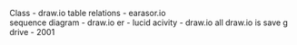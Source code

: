 Class - draw.io
table relations - earasor.io\
sequence diagram - draw.io
er - lucid
acivity - draw.io
all draw.io is save g drive - 2001
